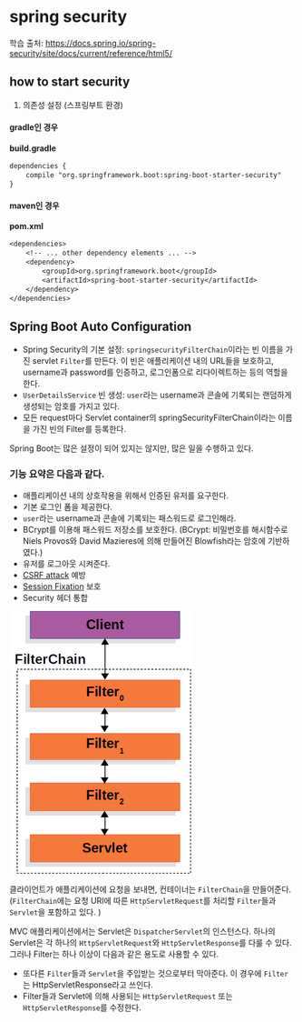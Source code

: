 # spring security
학습 출처: https://docs.spring.io/spring-security/site/docs/current/reference/html5/


## how to start security
1. 의존성 설정 (스프링부트 환경)

#### gradle인 경우

<b>build.gradle</b>
```
dependencies {
    compile "org.springframework.boot:spring-boot-starter-security"
}
```

#### maven인 경우

<b>pom.xml</b>
```
<dependencies>
    <!-- ... other dependency elements ... -->
    <dependency>
        <groupId>org.springframework.boot</groupId>
        <artifactId>spring-boot-starter-security</artifactId>
    </dependency>
</dependencies>
```
 
## Spring Boot Auto Configuration
- Spring Security의 기본 설정: `springsecurityFilterChain`이라는 빈 이름을 가진 servlet `Filter`를 만든다. 이 빈은 애플리케이션 내의 URL들을 보호하고, username과 password를 인증하고, 로그인폼으로 리다이렉트하는 등의 역할을 한다.
- `UserDetailsService` 빈 생성:  `user`라는 username과 콘솔에 기록되는 랜덤하게 생성되는 암호를 가지고 있다.
- 모든 request마다 Servlet container의 springSecurityFilterChain이라는 이름을 가진 빈의 Filter를 등록한다.


Spring Boot는 많은 설정이 되어 있지는 않지만, 많은 일을 수행하고 있다. 
### 기능 요약은 다음과 같다.
- 애플리케이션 내의 상호작용을 위해서 인증된 유저를 요구한다.
- 기본 로그인 폼을 제공한다.
- `user`라는 username과 콘솔에 기록되는 패스워드로 로그인해라.
- BCrypt를 이용해 패스워드 저장소를 보호한다. (BCrypt: 비밀번호를 해시함수로 Niels Provos와 David Mazieres에 의해 만들어진 Blowfish라는 암호에 기반하였다.)
- 유저를 로그아웃 시켜준다.
- [CSRF attack](https://en.wikipedia.org/wiki/Cross-site_request_forgery) 예방
- [Session Fixation](https://en.wikipedia.org/wiki/Session_fixation) 보호
- Security 헤더 통합



![filterChaine](/docs/images/filterchain.png)

클라이언트가 애플리케이션에 요청을 보내면, 컨테이너는 `FilterChain`을 만들어준다. (`FilterChain`에는 요청 URI에 따른 `HttpServletRequest`를 처리할 `Filter`들과 `Servlet`을 포함하고 있다. )

MVC 애플리케이션에서는 Servlet은 `DispatcherServlet`의 인스턴스다. 하나의 Servlet은 각 하나의 `HttpServletRequest`와 `HttpServletResponse`를 다룰 수 있다. 그러나 Filter는 하나 이상이 다음과 같은 용도로 사용할 수 있다.
- 또다른 `Filter`들과 `Servlet`을 주입받는 것으로부터 막아준다. 이 경우에 `Filter`는 HttpServletResponse라고 쓰인다.
- Filter들과 Servlet에 의해 사용되는 `HttpServletRequest` 또는 `HttpServletResponse`를 수정한다.

